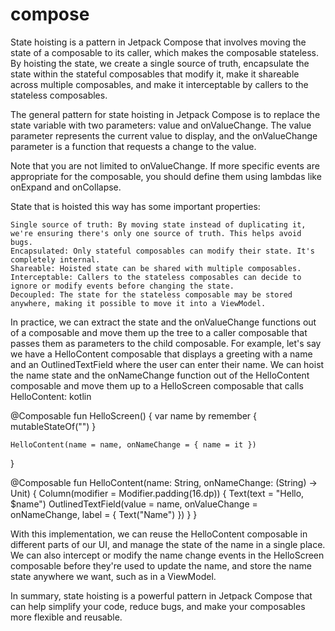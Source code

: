 # compose

State hoisting is a pattern in Jetpack Compose that involves moving the state of a composable to its caller, which makes the composable stateless. By hoisting the state, we create a single source of truth, encapsulate the state within the stateful composables that modify it, make it shareable across multiple composables, and make it interceptable by callers to the stateless composables.

The general pattern for state hoisting in Jetpack Compose is to replace the state variable with two parameters: value and onValueChange. The value parameter represents the current value to display, and the onValueChange parameter is a function that requests a change to the value.

Note that you are not limited to onValueChange. If more specific events are appropriate for the composable, you should define them using lambdas like onExpand and onCollapse.

State that is hoisted this way has some important properties:

    Single source of truth: By moving state instead of duplicating it, we're ensuring there's only one source of truth. This helps avoid bugs.
    Encapsulated: Only stateful composables can modify their state. It's completely internal.
    Shareable: Hoisted state can be shared with multiple composables.
    Interceptable: Callers to the stateless composables can decide to ignore or modify events before changing the state.
    Decoupled: The state for the stateless composable may be stored anywhere, making it possible to move it into a ViewModel.

In practice, we can extract the state and the onValueChange functions out of a composable and move them up the tree to a caller composable that passes them as parameters to the child composable. For example, let's say we have a HelloContent composable that displays a greeting with a name and an OutlinedTextField where the user can enter their name. We can hoist the name state and the onNameChange function out of the HelloContent composable and move them up to a HelloScreen composable that calls HelloContent:
kotlin

@Composable
fun HelloScreen() {
    var name by remember { mutableStateOf("") }

    HelloContent(name = name, onNameChange = { name = it })
}

@Composable
fun HelloContent(name: String, onNameChange: (String) -> Unit) {
    Column(modifier = Modifier.padding(16.dp)) {
        Text(text = "Hello, $name")
        OutlinedTextField(value = name, onValueChange = onNameChange, label = { Text("Name") })
    }
}

With this implementation, we can reuse the HelloContent composable in different parts of our UI, and manage the state of the name in a single place. We can also intercept or modify the name change events in the HelloScreen composable before they're used to update the name, and store the name state anywhere we want, such as in a ViewModel.

In summary, state hoisting is a powerful pattern in Jetpack Compose that can help simplify your code, reduce bugs, and make your composables more flexible and reusable.
